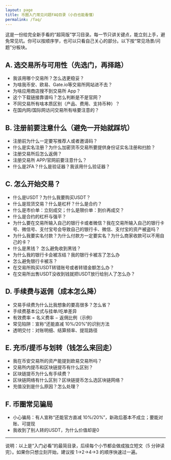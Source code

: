 ```yaml
---
layout: page
title: 币圈入门常见问题FAQ目录（小白也能看懂）
permalink: /faq/
---
```


这是一份给完全新手看的“超简版”学习目录。每一节只讲关键点，能立刻上手，避免常见坑。你可以按顺序学，也可以只看自己关心的部分。以下按“常见场景/问题”分板块。

## A. 选交易所与可用性（先选门，再择路）
- 我该用哪个交易所？怎么选更稳妥？
- 为啥我币安、欧易、Gate.io等交易所网站进不去？
- 为啥应用商店搜不到交易所 App？
- 这个下载链接靠谱吗？怎么判断是不是官网？
- 不同交易所有啥本质区别（产品、费用、支持币种）？
- 在国内网/国际网访问交易所有啥要注意的？

## B. 注册前要注意什么（避免一开始就踩坑）
- 注册前为什么一定要写推荐人或者邀请码？
- 什么是实名注册？为什么加密货币交易所要提供身份证实名注册和扫脸？
- 注册交易所后怎么返佣？
- 注册交易所 APP/官网前要注意什么？
- 什么是2FA？什么是验证器？我该用什么验证器？


## C. 怎么开始交易？
- 什么是USDT？为什么我要购买USDT？
- 什么是现货交易？什么是杠杆？什么是合约？
- 什么是市价单：立刻成交；什么是限价单：到价再成交？
- 什么是合约的杠杆与强平？
- 为什么要在交易所输入自己的银行卡或者微信？我在交易所输入自己的银行卡号、微信号、支付宝号会导致自己的银行卡、微信、支付宝的资产被盗吗？
- 为什么我要实名付款？为什么付款方一定要实名？为什么商家收款可以不用自己的卡？
- 什么是黑钱？ 怎么避免收到黑钱？
- 为什么我的银行卡会被冻结？我的银行卡被冻了怎么办
- 怎么避免银行卡被冻？
- 在交易所购买USDT转错账号或者转错金额怎么办？
- 在交易所出售USDT没收到钱就把USDT放行给别人了怎么办？

## D. 手续费与返佣（成本怎么降）
- 交易手续费为什么比我想象的要高很多？怎么省？
- 手续费基本公式与挂单/吃单差异
- 有效费率 = 名义费率 − 返佣比例（示例）
- 常见陷阱：宣称“还能直减 10%/20%”的识别方法
- 透明交付：对账明细、结算频率、提现路径

## E. 充币/提币与划转（钱怎么来回走）
- 我在币安交易所的资产能提到欧易交易所吗？
- 交易所内提币和区块链提币有什么区别？
- 区块链提币为什么有手续费？
- 区块链网络有什么区别？区块链提币怎么选区块链网络？
- 充值没到是什么原因？怎么处理？

## F. 币圈常见骗局
- 小心骗局：有人宣称“还能官方直减 10%/20%”，新政后基本不成立；要能对账、可提现
- 我收到了别人转的USDT，为什么价值却是0

---

说明：以上是“入门必看”的最简目录，后续每个小节都会做成独立短文（5 分钟读完）。如果你只想立刻开始，建议按 1→2→4→3 的顺序快速过一遍。


